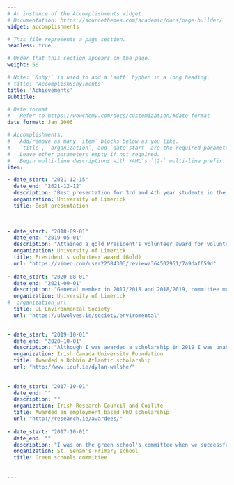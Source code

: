 ```yaml
---
# An instance of the Accomplishments widget.
# Documentation: https://sourcethemes.com/academic/docs/page-builder/
widget: accomplishments

# This file represents a page section.
headless: true

# Order that this section appears on the page.
weight: 50

# Note: `&shy;` is used to add a 'soft' hyphen in a long heading.
# title: 'Accomplish&shy;ments'
title: 'Achievements'
subtitle:

# Date format
#   Refer to https://wowchemy.com/docs/customization/#date-format
date_format: Jan 2006

# Accomplishments.
#   Add/remove as many `item` blocks below as you like.
#   `title`, `organization`, and `date_start` are the required parameters.
#   Leave other parameters empty if not required.
#   Begin multi-line descriptions with YAML's `|2-` multi-line prefix.
item:

- date_start: "2021-12-15"
  date_end: "2021-12-12"
  description: "Best presentation for 3rd and 4th year students in the biological sciences department."
  organization: University of Limerick 
  title: Best presentation
  
  

- date_start: "2018-09-01"
  date_end: "2019-05-01"
  description: "Attained a gold President's volunteer award for volunteering at least 60 hours over the two semesters of the academic year 2018/2019. I volunteered teaching technology such as how to use email, Whatsapp, book flights and holidays abroad to the older generation. I also volunteered with a friend who is a secondary school teacher, helping him to run an after school STEM club -  https://vimeo.com/user22584303/review/364502951/7a9daf659d"
  organization: University of Limerick 
  title: President's volunteer award (Gold)
  url: "https://vimeo.com/user22584303/review/364502951/7a9daf659d"
  
- date_start: "2020-08-01"
  date_end: "2021-09-01"
  description: "General member in 2017/2018 and 2018/2019, committee member in 2019/2020 and President in 2020/2021. As a general member I was involved with many projects but my favourite was building a water bottle collector in the shape of the letters UL for the university to highlight the amount of water bottles consumed by students. As a committee member I was the twitter PRO and team lead in charge of sponsorship. That year we were sponsored by 5 companies who donated a total of €3,500. We used the money to purchase and install water fountains on campus which allows our students to reduce their plastic waste. As president during the pandemic, I chaired the online meetings, organised the online games we would play after each meeting and coordinated a 12 days of Christmas competition which saw our social media following more than double on Instagram and Twitter. We won the University of Limerick's Clubs and Societies Best event award for this event."
  organization: University of Limerick
#  organization_url: 
  title: UL Environmental Society
  url: "https://ulwolves.ie/society/enviromental"
  

- date_start: "2019-10-01"
  date_end: "2020-10-01"
  description: "Although I was awarded a scholarship in 2019 I was unable to travel to canada due to the pandemic."
  organization: Irish Canada University Foundation
  title: Awarded a Dobbin Atlantic scholarship
  url: "http://www.icuf.ie/dylan-walshe/"
  
  
- date_start: "2017-10-01"
  date_end: ""
  description: ""
  organization: Irish Research Council and Coillte
  title: Awarded an employment based PhD scholarship
  url: "http://research.ie/awardees/"
  
- date_start: "2017-10-01"
  date_end: ""
  description: "I was on the green school's committee when we successfully attained a green flag and was chosen as the speaker for the award ceremony."
  organization: St. Senan's Primary school
  title: Green schools committee
  
  
---
```

